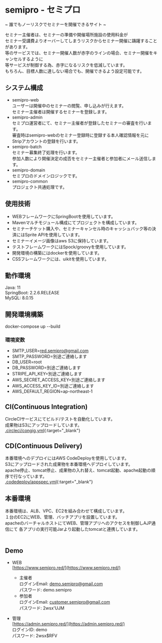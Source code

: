 # semipro - セミプロ
~ 誰でもノーリスクでセミナーを開催できるサイト ~  

セミナー主催者は、セミナーの準備や開催場所施設の使用料金が  
セミナー受講費よりオーバーしてしまうリスクからセミナー開催に躊躇することがあります。  
等のサービスでは、セミナー開催人数が赤字のラインの場合、セミナー開催をキャンセルするように  
等サービスが制御する為、赤字になるリスクを低減しています。  
もちろん、目標人数に達しない場合でも、開催できるよう設定可能です。  
  
## システム構成
- semipro-web  
ユーザーは開催中のセミナーの閲覧、申し込みが行えます。  
セミナー主催者は開催するセミナーを登録します。  
- semipro-admin  
セミプロ運営者にて、セミナー主催者が登録したセミナーの審査を行います。  
審査時はsemipro-webのセミナー登録時に登録する本人確認情報を元にStripアカウントの登録を行います。
- semipro-batch  
セミナー募集終了処理を行います。  
参加人数により開催決定の成否をセミナー主催者と参加者にメール送信します。
- semipro-domain  
セミプロのドメインロジックです。  
- semipro-common  
プロジェクト共通処理です。  

## 使用技術
- WEBフレームワークにSpringBootを使用しています。  
- Mavenマルチモジュール構成にてプロジェクトを構成しています。  
- セミナーチケット購入や、セミナーキャンセル時のキャッシュバック等の決済にはSprite APIを使用しています。  
- セミナーイメージ画像はaws S3に保持しています。  
- テストフレームワークにはSpock/groovyを使用しています。  
- 開発環境の構築にはdockerを使用しています。  
- CSSフレームワークには、uikitを使用しています。
  
## 動作環境
Java: 11  
SpringBoot: 2.2.6.RELEASE  
MySQL: 8.0.15  
  
## 開発環境構築
docker-compose up --build  
  
### 環境変数
- SMTP_USER=red.semipro@gmail.com  
- SMTP_PASSWORD=別途ご連絡します  
- DB_USER=root  
- DB_PASSWORD=別途ご連絡します  
- STRIPE_API_KEY=別途ご連絡します  
- AWS_SECRET_ACCESS_KEY=別途ご連絡します  
- AWS_ACCESS_KEY_ID=別途ご連絡します  
- AWS_DEFAULT_REGION=ap-northeast-1
  
## CI(Continuous Integration)  
CircleCIサービスにてビルド/テストを自動化しています。  
成果物はS3にアップロードしています。  
[.circleci/congig.yml](https://github.com/fujii-daisuke/semipro/blob/master/.circleci/config.yml){:target="_blank"}
  
## CD(Continuous Delivery)  
本番環境へのデプロイにはAWS CodeDeployを使用しています。  
S3にアップロードされた成果物を本番環境へデプロイしています。  
apache停止、tomcat停止、成果物の入れ替え、tomcat起動、apache起動の順序で行なっています。  
[.codedeploy/appspec.yml](https://github.com/fujii-daisuke/semipro/blob/master/.codedeploy/appspec.yml){:target="_blank"}
  
## 本番環境  
本番環境は、ALB、VPC、EC2を組み合わせて構成しています。  
１台のEC2にWEB、管理、バッチアプリを設置しています。  
apacheのバーチャルホストにてWEB、管理アプリへのアクセスを制御しAJP通信にて
各アプリの実行可能Jarより起動したtomcatと連携しています。  
　　
## Demo
- WEB  
 [https://www.semipro.red/](https://www.semipro.red/)  
  - 主催者  
  ログインEmail: demo.semipro@gmail.com  
  パスワード: demo.semipro  
  - 参加者  
  ログインEmail: customer.semipro@gmail.com  
  パスワード: 2wsx'UJM  
  
- 管理  
 [https://admin.semipro.red/](https://admin.semipro.red/)  
 ログインID: demo  
 パスワード: 2wsx$RFV

